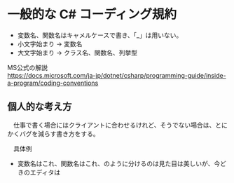 # 一般的な C# コーディング規約
* 変数名、関数名はキャメルケースで書き、「_」は用いない。
* 小文字始まり -> 変数名
* 大文字始まり -> クラス名、関数名、列挙型

MS公式の解説  
https://docs.microsoft.com/ja-jp/dotnet/csharp/programming-guide/inside-a-program/coding-conventions

## 個人的な考え方
　仕事で書く場合にはクライアントに合わせるけれど、そうでない場合は、とにかくバグを減らす書き方をする。
 
　具体例
* 変数名はこれ、関数名はこれ、のように分けるのは見た目は美しいが、今どきのエディタは
